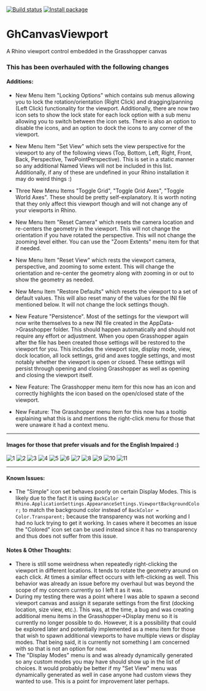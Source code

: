 [![Build status](https://ci.appveyor.com/api/projects/status/d76n0ik2rmx7dxt3?svg=true)](https://ci.appveyor.com/project/mcneel/ghcanvasviewport)
[![Install package](https://img.shields.io/badge/dynamic/json?label=yak&query=version&url=https%3A%2F%2Fyak.rhino3d.com%2Fpackages%2FGhCanvasViewport)](rhino://package/search?q=GhCanvasViewport)

# GhCanvasViewport
A Rhino viewport control embedded in the Grasshopper canvas

### This has been overhauled with the following changes

#### Additions:

- New Menu Item "Locking Options" which contains sub menus allowing you to lock the rotation/orientation (Right Click) and dragging/panning (Left Click) functionality for the viewport. Additionally, there are now two icon sets to show the lock state for each lock option with a sub menu allowing you to switch between the icon sets. There is also an option to disable the icons, and an option to dock the icons to any corner of the viewport.
- New Menu Item "Set View" which sets the view perspective for the viewport to any of the following views (Top, Bottom, Left, Right, Front, Back, Perspective, TwoPointPerspective). This is set in a static manner so any additional Named Views will not be included in this list. Additionally, if any of these are undefined in your Rhino installation it may do weird things :)
- Three New Menu Items "Toggle Grid", "Toggle Grid Axes", "Toggle World Axes". These should be pretty self-explanatory. It is worth noting that they only affect this viewport though and will not change any of your viewports in Rhino.
- New Menu Item "Reset Camera" which resets the camera location and re-centers the geometry in the viewport. This will not change the orientation if you have rotated the perspective. This will not change the zooming level either. You can use the "Zoom Extents" menu item for that if needed.
- New Menu Item "Reset View" which rests the viewport camera, perspective, and zooming to some extent. This will change the orientation and re-center the geometry along with zooming in or out to show the geometry as needed.
- New Menu Item "Restore Defaults" which resets the viewport to a set of default values. This will also reset many of the values for the INI file mentioned below. It will not change the lock settings though.

- New Feature "Persistence". Most of the settings for the viewport will now write themselves to a new INI file created in the AppData->Grasshopper folder. This should happen automatically and should not require any effort or adjustment. When you open Grasshopper again after the file has been created those settings will be restored to the viewport for you. This includes the viewport size, display mode, view, dock location, all lock settings, grid and axes toggle settings, and most notably whether the viewport is open or closed. These settings will persist through opening and closing Grasshopper as well as opening and closing the viewport itself.
- New Feature: The Grasshopper menu item for this now has an icon and correctly highlights the icon based on the open/closed state of the viewport.
- New Feature: The Grasshopper menu item for this now has a tooltip explaining what this is and mentions the right-click menu for those that were unaware it had a context menu. 
 
---

#### Images for those that prefer visuals and for the English Impaired :)

<img src="https://github.com/GrimblyGorn/GhCanvasViewport/pics/cv1.png" alt="1" />
<img src="https://github.com/GrimblyGorn/GhCanvasViewport/pics/cv2.png" alt="2" />
<img src="https://github.com/GrimblyGorn/GhCanvasViewport/pics/cv3.png" alt="3" />
<img src="https://github.com/GrimblyGorn/GhCanvasViewport/pics/cv4.png" alt="4" />
<img src="https://github.com/GrimblyGorn/GhCanvasViewport/pics/cv5.png" alt="5" />
<img src="https://github.com/GrimblyGorn/GhCanvasViewport/pics/cv6.png" alt="6" />
<img src="https://github.com/GrimblyGorn/GhCanvasViewport/pics/cv7.png" alt="7" />
<img src="https://github.com/GrimblyGorn/GhCanvasViewport/pics/cv8.png" alt="8" />
<img src="https://github.com/GrimblyGorn/GhCanvasViewport/pics/cv9.png" alt="9" />
<img src="https://github.com/GrimblyGorn/GhCanvasViewport/pics/cv10.png" alt="10" />
<img src="https://github.com/GrimblyGorn/GhCanvasViewport/pics/cv11.png" alt="11" />

---

#### Known Issues:

- The "Simple" icon set behaves poorly on certain Display Modes. This is likely due to the fact it is using `BackColor = Rhino.ApplicationSettings.AppearanceSettings.ViewportBackgroundColor;` to match the background color instead of `BackColor = Color.Transparent;` because the transparency was not working and I had no luck trying to get it working. In cases where it becomes an issue the "Colored" icon set can be used instead since it has no transparency and thus does not suffer from this issue.

#### Notes & Other Thoughts:

- There is still some weirdness when repeatedly right-clicking the viewport in different locations. It tends to rotate the geometry around on each click. At times a similar effect occurs with left-clicking as well. This behavior was already an issue before my overhaul but was beyond the scope of my concern currently so I left it as it was.
- During my testing there was a point where I was able to spawn a second viewport canvas and assign it separate settings from the first (docking location, size view, etc.). This was, at the time, a bug and was creating additional menu items in the Grasshopper->Display menu so it is currently no longer possible to do. However, it is a possibility that could be explored later and potentially implemented as a menu item for those that wish to spawn additional viewports to have multiple views or display modes. That being said, it is currently not something I am concerned with so that is not an option for now.
- The "Display Modes" menu is and was already dynamically generated so any custom modes you may have should show up in the list of choices. It would probably be better if my "Set View" menu was dynamically generated as well in case anyone had custom views they wanted to use. This is a point for improvement later perhaps.       
